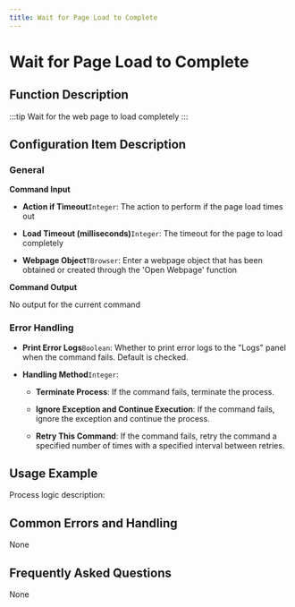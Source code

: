 ```yaml
---
title: Wait for Page Load to Complete
---
```


# Wait for Page Load to Complete

## Function Description

:::tip 
Wait for the web page to load completely
:::

## Configuration Item Description

### General

**Command Input**

- **Action if Timeout**`Integer`: The action to perform if the page load times out

- **Load Timeout (milliseconds)**`Integer`: The timeout for the page to load completely

- **Webpage Object**`TBrowser`: Enter a webpage object that has been obtained or created through the 'Open Webpage' function


**Command Output**

No output for the current command


### Error Handling

- **Print Error Logs**`Boolean`: Whether to print error logs to the "Logs" panel when the command fails. Default is checked. 

- **Handling Method**`Integer`:

    - **Terminate Process**: If the command fails, terminate the process.

    - **Ignore Exception and Continue Execution**: If the command fails, ignore the exception and continue the process.

    - **Retry This Command**: If the command fails, retry the command a specified number of times with a specified interval between retries.

## Usage Example

Process logic description:

## Common Errors and Handling

None

## Frequently Asked Questions

None


